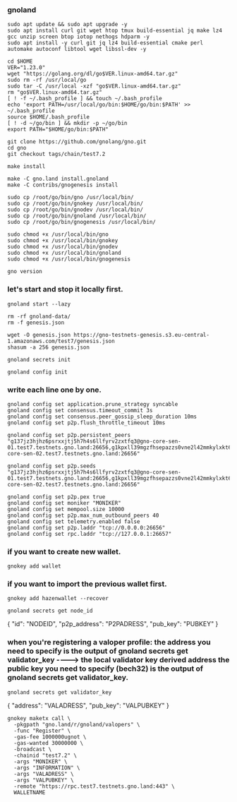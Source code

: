 ### gnoland

```
sudo apt update && sudo apt upgrade -y
sudo apt install curl git wget htop tmux build-essential jq make lz4 gcc unzip screen btop iotop nethogs hdparm -y
sudo apt install -y curl git jq lz4 build-essential cmake perl automake autoconf libtool wget libssl-dev -y
```

```
cd $HOME
VER="1.23.0"
wget "https://golang.org/dl/go$VER.linux-amd64.tar.gz"
sudo rm -rf /usr/local/go
sudo tar -C /usr/local -xzf "go$VER.linux-amd64.tar.gz"
rm "go$VER.linux-amd64.tar.gz"
[ ! -f ~/.bash_profile ] && touch ~/.bash_profile
echo 'export PATH=/usr/local/go/bin:$HOME/go/bin:$PATH' >> ~/.bash_profile
source $HOME/.bash_profile
[ ! -d ~/go/bin ] && mkdir -p ~/go/bin
export PATH="$HOME/go/bin:$PATH"
```

```
git clone https://github.com/gnolang/gno.git
cd gno
git checkout tags/chain/test7.2
```

```
make install
```

```
make -C gno.land install.gnoland
make -C contribs/gnogenesis install
```

```
sudo cp /root/go/bin/gno /usr/local/bin/
sudo cp /root/go/bin/gnokey /usr/local/bin/
sudo cp /root/go/bin/gnodev /usr/local/bin/
sudo cp /root/go/bin/gnoland /usr/local/bin/
sudo cp /root/go/bin/gnogenesis /usr/local/bin/
```

```
sudo chmod +x /usr/local/bin/gno
sudo chmod +x /usr/local/bin/gnokey
sudo chmod +x /usr/local/bin/gnodev
sudo chmod +x /usr/local/bin/gnoland
sudo chmod +x /usr/local/bin/gnogenesis
```

```
gno version
```

### let's start and stop it locally first. 
```
gnoland start --lazy
```

```
rm -rf gnoland-data/
rm -f genesis.json
```

```
wget -O genesis.json https://gno-testnets-genesis.s3.eu-central-1.amazonaws.com/test7/genesis.json
shasum -a 256 genesis.json
```

```
gnoland secrets init
```

```
gnoland config init
```

### write each line one by one.

```
gnoland config set application.prune_strategy syncable
gnoland config set consensus.timeout_commit 3s
gnoland config set consensus.peer_gossip_sleep_duration 10ms
gnoland config set p2p.flush_throttle_timeout 10ms

gnoland config set p2p.persistent_peers "g137jz3hjhz6psrxxjtj5h7h4s6llfyrv2zxtfq3@gno-core-sen-01.test7.testnets.gno.land:26656,g1kpxll39mgzfhsepazzs0vne2l42mmkylxkt6un@gno-core-sen-02.test7.testnets.gno.land:26656"

gnoland config set p2p.seeds "g137jz3hjhz6psrxxjtj5h7h4s6llfyrv2zxtfq3@gno-core-sen-01.test7.testnets.gno.land:26656,g1kpxll39mgzfhsepazzs0vne2l42mmkylxkt6un@gno-core-sen-02.test7.testnets.gno.land:26656"

gnoland config set p2p.pex true
gnoland config set moniker "MONIKER"
gnoland config set mempool.size 10000
gnoland config set p2p.max_num_outbound_peers 40
gnoland config set telemetry.enabled false
gnoland config set p2p.laddr "tcp://0.0.0.0:26656"
gnoland config set rpc.laddr "tcp://127.0.0.1:26657"
```

### if you want to create new wallet.
```
gnokey add wallet
```


### if you want to import the previous wallet first.
```
gnokey add hazenwallet --recover
```

```
gnoland secrets get node_id
```
{
    "id": "NODEID",
    "p2p_address": "P2PADRESS",
    "pub_key": "PUBKEY"
}

### when you're registering a valoper profile: the address you need to specify is the output of gnoland secrets get validator_key ----> the local validator key derived address the public key you need to specify (bech32) is the output of gnoland secrets get validator_key.

```
gnoland secrets get validator_key
```

{
    "address": "VALADRESS",
    "pub_key": "VALPUBKEY"
}


```
gnokey maketx call \
  -pkgpath "gno.land/r/gnoland/valopers" \
  -func "Register" \
  -gas-fee 1000000ugnot \
  -gas-wanted 30000000 \
  -broadcast \
  -chainid "test7.2" \
  -args "MONIKER" \
  -args "INFORMATION" \
  -args "VALADRESS" \
  -args "VALPUBKEY" \
  -remote "https://rpc.test7.testnets.gno.land:443" \
  WALLETNAME
```


